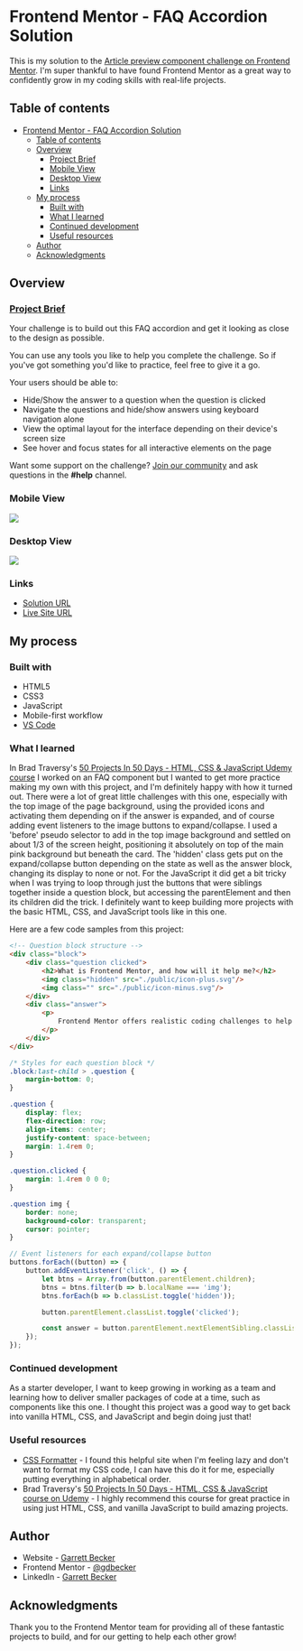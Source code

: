 # Frontend Mentor - FAQ Accordion Solution

This is my solution to the [Article preview component challenge on Frontend Mentor](https://www.frontendmentor.io/challenges/faq-accordion-wyfFdeBwBz). I'm super thankful to have found Frontend Mentor as a great way to confidently grow in my coding skills with real-life projects. 

## Table of contents

- [Frontend Mentor - FAQ Accordion Solution](#frontend-mentor---faq-accordion-solution)
	- [Table of contents](#table-of-contents)
	- [Overview](#overview)
		- [Project Brief](#project-brief)
		- [Mobile View](#mobile-view)
		- [Desktop View](#desktop-view)
		- [Links](#links)
	- [My process](#my-process)
		- [Built with](#built-with)
		- [What I learned](#what-i-learned)
		- [Continued development](#continued-development)
		- [Useful resources](#useful-resources)
	- [Author](#author)
	- [Acknowledgments](#acknowledgments)

## Overview

### [Project Brief](./project%20brief/)

Your challenge is to build out this FAQ accordion and get it looking as close to the design as possible.

You can use any tools you like to help you complete the challenge. So if you've got something you'd like to practice, feel free to give it a go.

Your users should be able to: 

- Hide/Show the answer to a question when the question is clicked
- Navigate the questions and hide/show answers using keyboard navigation alone
- View the optimal layout for the interface depending on their device's screen size
- See hover and focus states for all interactive elements on the page

Want some support on the challenge? [Join our community](https://www.frontendmentor.io/community) and ask questions in the **#help** channel.

### Mobile View

![](./faq-accordion-mobile.jpg)

### Desktop View

![](./faq-accordion-desktop.jpg)

### Links

- [Solution URL](https://www.frontendmentor.io/solutions/faq-accordion-with-html-css-javascript-LgASHjywcH)
- [Live Site URL](https://faq-accordion-gdbecker.netlify.app/)

## My process

### Built with

- HTML5
- CSS3
- JavaScript
- Mobile-first workflow
- [VS Code](https://code.visualstudio.com)

### What I learned

In Brad Traversy's [50 Projects In 50 Days - HTML, CSS & JavaScript Udemy course](https://www.udemy.com/course/50-projects-50-days/) I worked on an FAQ component but I wanted to get more practice making my own with this project, and I'm definitely happy with how it turned out. There were a lot of great little challenges with this one, especially with the top image of the page background, using the provided icons and activating them depending on if the answer is expanded, and of course adding event listeners to the image buttons to expand/collapse. I used a 'before' pseudo selector to add in the top image background and settled on about 1/3 of the screen height, positioning it absolutely on top of the main pink background but beneath the card. The 'hidden' class gets put on the expand/collapse button depending on the state as well as the answer block, changing its display to none or not. For the JavaScript it did get a bit tricky when I was trying to loop through just the buttons that were siblings together inside a question block, but accessing the parentElement and then its children did the trick. I definitely want to keep building more projects with the basic HTML, CSS, and JavaScript tools like in this one.

Here are a few code samples from this project:

```html
<!-- Question block structure -->
<div class="block">
	<div class="question clicked">
		<h2>What is Frontend Mentor, and how will it help me?</h2>
		<img class="hidden" src="./public/icon-plus.svg"/>
		<img class="" src="./public/icon-minus.svg"/>
	</div>
	<div class="answer">
		<p>
			Frontend Mentor offers realistic coding challenges to help developers improve their frontend coding skills with projects in HTML, CSS, and JavaScript. It's suitable for all levels and ideal for portfolio building.
		</p>
	</div>
</div>
```

```css
/* Styles for each question block */
.block:last-child > .question {
	margin-bottom: 0;
}

.question {
	display: flex;
	flex-direction: row;
	align-items: center;
	justify-content: space-between;
	margin: 1.4rem 0;
}

.question.clicked {
	margin: 1.4rem 0 0 0;
}

.question img {
	border: none;
	background-color: transparent;
	cursor: pointer;
}
```

```javascript
// Event listeners for each expand/collapse button
buttons.forEach((button) => {
	button.addEventListener('click', () => {
		let btns = Array.from(button.parentElement.children);
		btns = btns.filter(b => b.localName === 'img');
		btns.forEach(b => b.classList.toggle('hidden'));

		button.parentElement.classList.toggle('clicked');

		const answer = button.parentElement.nextElementSibling.classList.toggle('hidden');
	});
});
```

### Continued development

As a starter developer, I want to keep growing in working as a team and learning how to deliver smaller packages of code at a time, such as components like this one. I thought this project was a good way to get back into vanilla HTML, CSS, and JavaScript and begin doing just that!

### Useful resources

- [CSS Formatter](http://www.lonniebest.com/FormatCSS/) - I found this helpful site when I'm feeling lazy and don't want to format my CSS code, I can have this do it for me, especially putting everything in alphabetical order.
- Brad Traversy's [50 Projects In 50 Days - HTML, CSS & JavaScript course on Udemy](https://www.udemy.com/course/50-projects-50-days/) - I highly recommend this course for great practice in using just HTML, CSS, and vanilla JavaScript to build amazing projects.

## Author

- Website - [Garrett Becker]()
- Frontend Mentor - [@gdbecker](https://www.frontendmentor.io/profile/gdbecker)
- LinkedIn - [Garrett Becker](https://www.linkedin.com/in/garrett-becker-923b4a106/)

## Acknowledgments

Thank you to the Frontend Mentor team for providing all of these fantastic projects to build, and for our getting to help each other grow!
